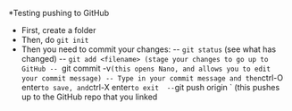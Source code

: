 *Testing pushing to GitHub

- First, create a folder
- Then, do `git init`
- Then you need to commit your changes:
-- `git status` (see what has changed)
-- `git add <filename> (stage your changes to go up to GitHub
-- `git commit -v` (this opens Nano, and allows you to edit your commit message)
-- Type in your commit message and then `ctrl-O enter` to save, and `ctrl-X enter` to exit 
-- `git push origin <branchname>` (this pushes up to the GitHub repo that you linked
